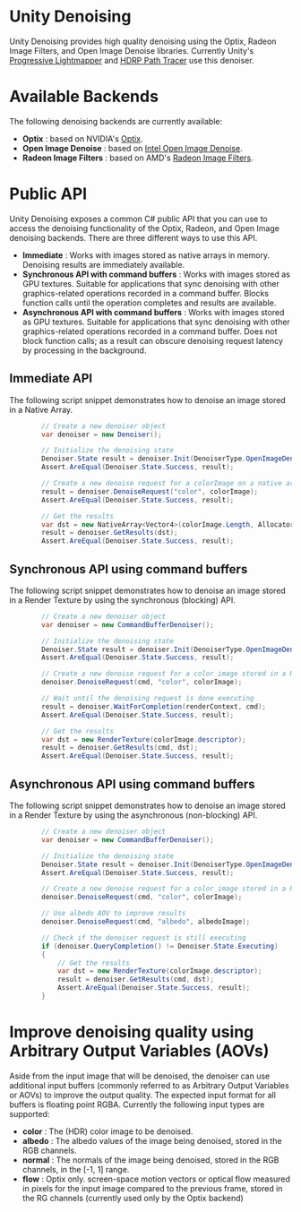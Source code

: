 # Unity Denoising

Unity Denoising provides high quality denoising using the Optix, Radeon Image Filters, and Open Image Denoise libraries. Currently Unity's [Progressive Lightmapper](https://docs.unity3d.com/2022.2/Documentation/Manual/progressive-lightmapper.html) and [HDRP Path Tracer](https://docs.unity3d.com/Packages/com.unity.render-pipelines.high-definition@14.0/manual/Ray-Tracing-Path-Tracing.html) use this denoiser.

# Available Backends
The following denoising backends are currently available:
- **Optix** : based on NVIDIA's [Optix](https://developer.nvidia.com/rtx/ray-tracing/optix).
- **Open Image Denoise** : based on [Intel Open Image Denoise](https://github.com/OpenImageDenoise/oidn).
- **Radeon Image Filters** : based on AMD's [Radeon Image Filters](https://github.com/GPUOpen-LibrariesAndSDKs/RadeonImageFilter).

# Public API

Unity Denoising exposes a common C# public API that you can use to access the denoising functionality of the Optix, Radeon, and Open Image denoising backends.
There are three different ways to use this API.

- **Immediate** : Works with images stored as native arrays in memory. Denoising results are immediately available.
- **Synchronous API with command buffers** : Works with images stored as GPU textures. Suitable for applications that sync denoising with other graphics-related operations recorded in a command buffer. Blocks function calls until the operation completes and results are available.
- **Asynchronous API with command buffers** : Works with images stored as GPU textures. Suitable for applications that sync denoising with other graphics-related operations recorded in a command buffer. Does not block function calls; as a result can obscure denoising request latency by processing in the background.

## Immediate API
The following script snippet demonstrates how to denoise an image stored in a Native Array.

```C#
        // Create a new denoiser object
        var denoiser = new Denoiser();

        // Initialize the denoising state
        Denoiser.State result = denoiser.Init(DenoiserType.OpenImageDenoise, width, height);
        Assert.AreEqual(Denoiser.State.Success, result);

        // Create a new denoise request for a colorImage on a native array
        result = denoiser.DenoiseRequest("color", colorImage);
        Assert.AreEqual(Denoiser.State.Success, result);

        // Get the results
        var dst = new NativeArray<Vector4>(colorImage.Length, Allocator.Temp);
        result = denoiser.GetResults(dst);
        Assert.AreEqual(Denoiser.State.Success, result);
```
## Synchronous API using command buffers
The following script snippet demonstrates how to denoise an image stored in a Render Texture by using the synchronous (blocking) API.

```C#
        // Create a new denoiser object
        var denoiser = new CommandBufferDenoiser();

        // Initialize the denoising state
        Denoiser.State result = denoiser.Init(DenoiserType.OpenImageDenoise, width, height);
        Assert.AreEqual(Denoiser.State.Success, result);

        // Create a new denoise request for a color image stored in a Render Texture
        denoiser.DenoiseRequest(cmd, "color", colorImage);

        // Wait until the denoising request is done executing
        result = denoiser.WaitForCompletion(renderContext, cmd);
        Assert.AreEqual(Denoiser.State.Success, result);

        // Get the results
        var dst = new RenderTexture(colorImage.descriptor);
        result = denoiser.GetResults(cmd, dst);
        Assert.AreEqual(Denoiser.State.Success, result);
```

## Asynchronous API using command buffers
The following script snippet demonstrates how to denoise an image stored in a Render Texture by using the asynchronous (non-blocking) API.

```C#
        // Create a new denoiser object
        var denoiser = new CommandBufferDenoiser();

        // Initialize the denoising state
        Denoiser.State result = denoiser.Init(DenoiserType.OpenImageDenoise, width, height);
        Assert.AreEqual(Denoiser.State.Success, result);

        // Create a new denoise request for a color image stored in a Render Texture
        denoiser.DenoiseRequest(cmd, "color", colorImage);

        // Use albedo AOV to improve results
        denoiser.DenoiseRequest(cmd, "albedo", albedoImage);

        // Check if the denoiser request is still executing
        if (denoiser.QueryCompletion() != Denoiser.State.Executing)
        {
            // Get the results
            var dst = new RenderTexture(colorImage.descriptor);
            result = denoiser.GetResults(cmd, dst);
            Assert.AreEqual(Denoiser.State.Success, result);
        }

```

# Improve denoising quality using Arbitrary Output Variables (AOVs)
Aside from the input image that will be denoised, the denoiser can use additional input buffers (commonly referred to as Arbitrary Output Variables or AOVs) to improve the output quality. The expected input format for all buffers is floating point RGBA. Currently the following input types are supported:
- **color** : The (HDR) color image to be denoised.
- **albedo** : The albedo values of the image being denoised, stored in the RGB channels.
- **normal** : The normals of the image being denoised, stored in the RGB channels, in the [-1, 1] range.
- **flow** : Optix only. screen-space motion vectors or optical flow measured in pixels for the input image compared to the previous frame, stored in the RG channels (currently used only by the Optix backend)
